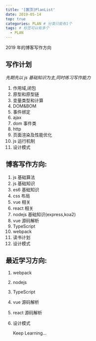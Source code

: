 ```yaml
---
title: '[置顶]PlanList'
date: 2019-05-14
top: true
categories: PLAN # 分类只能有1个
tags: # 标签可以有多个
  - PLAN
---
```


2019 年的博客写作方向

<!-- more -->

## 写作计划

_先期先以 js 基础知识为主,同时练习写作能力_

1. 作用域,闭包
2. 原型和原型链
3. 变量类型和计算
4. DOM&BOM
5. 事件绑定
6. ajax
7. dom 事件类
8. http
9. 页面渲染及性能优化
10. js 运行机制
11. 设计模式

## 博客写作方向:

1. js 基础算法
1. js 基础知识
1. es6 基础知识
1. css 布局
1. vue 相关
1. react 相关
1. nodejs 基础知识(express,koa2)
1. vue 源码解析
1. TypeScript
1. webpack
1. 读书计划
1. 设计模式

## 最近学习方向:

1. webpack
1. nodejs
1. TypeScript
1. vue 源码解析
1. react 源码解析
1. 设计模式

   Keep Learning...
